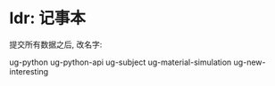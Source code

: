 # ldr: 记事本
提交所有数据之后, 改名字:  

ug-python
ug-python-api
ug-subject
ug-material-simulation
ug-new-interesting

